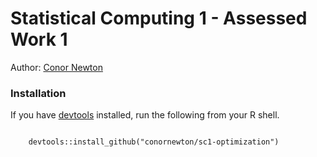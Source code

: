 # Statistical Computing 1 - Assessed Work 1

Author: [Conor Newton](https://github.com/conornewton)


### Installation

If you have [devtools](https://www.github.com/r-lib/devtools) installed, run the following from your R shell.
```

    devtools::install_github("conornewton/sc1-optimization")
```
